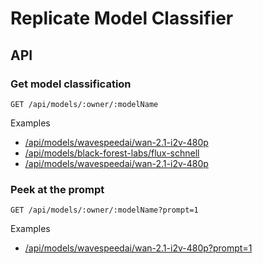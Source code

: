 # Replicate Model Classifier

## API

### Get model classification

```
GET /api/models/:owner/:modelName
```

Examples

- [/api/models/wavespeedai/wan-2.1-i2v-480p](/api/models/wavespeedai/wan-2.1-i2v-480p)
- [/api/models/black-forest-labs/flux-schnell](/api/models/black-forest-labs/flux-schnell)
- [/api/models/wavespeedai/wan-2.1-i2v-480p](/api/models/wavespeedai/wan-2.1-i2v-480p)


### Peek at the prompt

```
GET /api/models/:owner/:modelName?prompt=1
```

Examples

- [/api/models/wavespeedai/wan-2.1-i2v-480p?prompt=1](/api/models/wavespeedai/wan-2.1-i2v-480p?prompt=1)